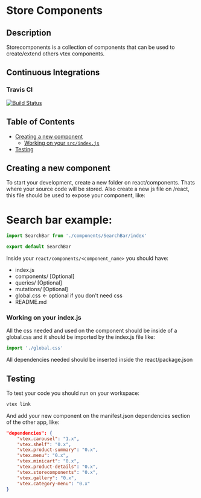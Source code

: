 # Store Components

## Description

Storecomponents is a collection of components that can be used to create/extend others vtex components.

## Continuous Integrations

### Travis CI

[![Build Status](https://travis-ci.org/vtex-apps/storecomponents.svg?branch=master)](https://travis-ci.org/vtex-apps/storecomponents)

## Table of Contents

* [Creating a new component](#creating-a-new-component)
  * [Working on your `src/index.js`](#working-on-your-srcindexjs)
* [Testing](#testing)

## Creating a new component

To start your development, create a new folder on react/components. Thats where your source code will be stored. Also create a new js file on /react, this file should be used to expose your component, like:

# Search bar example:

```js
import SearchBar from './components/SearchBar/index'

export default SearchBar
``` 

Inside your `react/components/<component_name>` you should have:

- index.js
- components/ [Optional]
- queries/    [Optional]
- mutations/  [Optional]
- global.css <- optional if you don't need css
- README.md

### Working on your index.js

All the css needed and used on the component should be inside of a global.css and it should be imported by the index.js file like:

```js
import './global.css'
```

All dependencies needed should be inserted inside the react/package.json

## Testing

To test your code you should run on your workspace:

```sh
vtex link
```

And add your new component on the manifest.json dependencies section of the other app, like:

```json
"dependencies": {
    "vtex.carousel": "1.x",
    "vtex.shelf": "0.x",
    "vtex.product-summary": "0.x",
    "vtex.menu": "0.x",
    "vtex.minicart": "0.x",
    "vtex.product-details": "0.x",
    "vtex.storecomponents": "0.x",
    "vtex.gallery": "0.x",
    "vtex.category-menu": "0.x"
}
```
